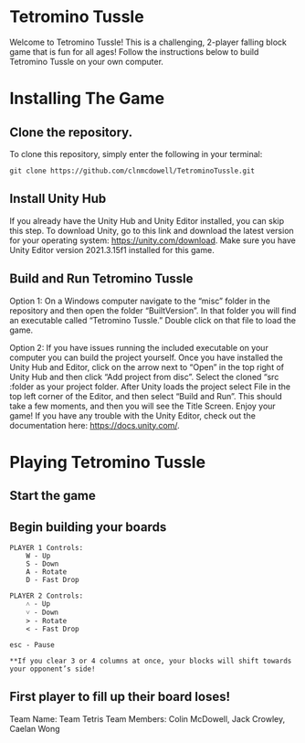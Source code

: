# Tetromino Tussle
Welcome to Tetromino Tussle! This is a challenging, 2-player falling block game that is fun for all ages! Follow the instructions below to build Tetromino Tussle on your own computer.

# Installing The Game
## Clone the repository.
To clone this repository, simply enter the following in your terminal:

	git clone https://github.com/clnmcdowell/TetrominoTussle.git

## Install Unity Hub
If you already have the Unity Hub and Unity Editor installed, you can skip
this step. To download Unity, go to this link and download the latest version for your  operating system: https://unity.com/download.  Make sure you have Unity Editor version 2021.3.15f1 installed for this game.

## Build and Run Tetromino Tussle
Option 1: On a Windows computer navigate to the “misc” folder in the repository and then open the folder “BuiltVersion”. In that folder you will find an executable called “Tetromino Tussle.” Double click on that file to load the game.

Option 2: If you have issues running the included executable on your computer you can build the project yourself. Once you have installed the Unity Hub and Editor, click on the arrow next to “Open” in the top right of Unity Hub and then click “Add project from disc”. Select the cloned “src :folder as your project folder. After Unity loads the project select File in the top left corner of the Editor, and then select “Build and Run”. This should take a few moments, and then you will see the Title Screen. Enjoy your game! If you have any trouble with the Unity Editor, check out the documentation here: https://docs.unity.com/. 


# Playing Tetromino Tussle
## Start the game

## Begin building your boards

	PLAYER 1 Controls:
		W - Up
		S - Down
		A - Rotate
		D - Fast Drop

	PLAYER 2 Controls:
		˄ - Up
		˅ - Down
		> - Rotate
		< - Fast Drop

	esc - Pause
	
	**If you clear 3 or 4 columns at once, your blocks will shift towards your opponent’s side!

## First player to fill up their board loses!

Team Name: Team Tetris 
Team Members: Colin McDowell, Jack Crowley, Caelan Wong
